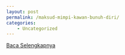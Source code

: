 ```yaml
---
layout: post
permalink: /maksud-mimpi-kawan-bunuh-diri/
categories:
    - Uncategorized
---
```


[Baca Selengkapnya](/09)